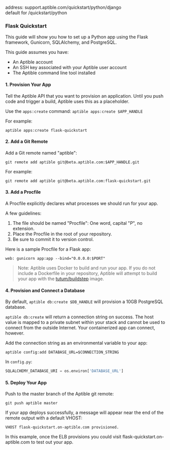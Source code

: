 address: support.aptible.com/quickstart/python/django  
default for /quickstart/python

### Flask Quickstart
This guide will show you how to set up a Python app using the Flask framework, Gunicorn, SQLAlchemy, and PostgreSQL. 

This guide assumes you have:   
- An Aptible account  
- An SSH key associated with your Aptible user account  
- The Aptible command line tool installed

#### 1. Provision Your App  
Tell the Aptible API that you want to provision an application. Until you push code and trigger a build, Aptible uses this as a placeholder.

Use the `apps:create` command: `aptible apps:create $APP_HANDLE`

For example: 
```
aptible apps:create flask-quickstart
```

#### 2. Add a Git Remote
Add a Git remote named "aptible":
```
git remote add aptible git@beta.aptible.com:$APP_HANDLE.git
```

For example:
``` 
git remote add aptible git@beta.aptible.com:flask-quickstart.git
```

#### 3. Add a Procfile
A Procfile explicitly declares what processes we should run for your app.

A few guidelines:  
1. The file should be named "Procfile": One word, capital "P", no extension.  
2. Place the Procfile in the root of your repository.  
3. Be sure to commit it to version control.  

Here is a sample Procfile for a Flask app:
```
web: gunicorn app:app --bind="0.0.0.0:$PORT"
```

> Note: Aptible uses Docker to build and run your app. If you do not include a Dockerfile in your repository, Aptible will attempt to build your app with the [tutum/buildstep](https://registry.hub.docker.com/u/tutum/buildstep/) image. 

#### 4. Provision and Connect a Database  
By default, `aptible db:create $DB_HANDLE` will provision a 10GB PostgreSQL database.

`aptible db:create` will return a connection string on success. The host value is mapped to a private subnet within your stack and cannot be used to connect from the outside Internet. Your containerized app can connect, however.

Add the connection string as an environmental variable to your app:
```
aptible config:add DATABASE_URL=$CONNECTION_STRING  
```

In `config.py`:

```python
SQLALCHEMY_DATABASE_URI = os.environ['DATABASE_URL']
```

#### 5. Deploy Your App
Push to the master branch of the Aptible git remote:
```
git push aptible master
```
If your app deploys successfully, a message will appear near the end of the remote output with a default VHOST:
```
VHOST flask-quickstart.on-aptible.com provisioned.
```

In this example, once the ELB provisions you could visit flask-quickstart.on-aptible.com to test out your app.
